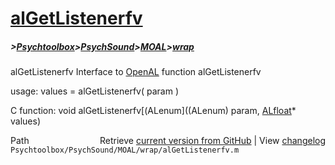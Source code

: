 # [alGetListenerfv](alGetListenerfv)
##### >[Psychtoolbox](Psychtoolbox)>[PsychSound](PsychSound)>[MOAL](MOAL)>[wrap](wrap)

alGetListenerfv  Interface to [OpenAL](OpenAL) function alGetListenerfv  
  
usage:  values = alGetListenerfv( param )  
  
C function:  void alGetListenerfv[(ALenum]((ALenum) param, [ALfloat](ALfloat)\* values)  




<div class="code_header" style="text-align:right;">
  <span style="float:left;">Path&nbsp;&nbsp;</span> <span class="counter">Retrieve <a href=
  "https://raw.github.com/Psychtoolbox-3/Psychtoolbox-3/beta/Psychtoolbox/PsychSound/MOAL/wrap/alGetListenerfv.m">current version from GitHub</a> | View <a href=
  "https://github.com/Psychtoolbox-3/Psychtoolbox-3/commits/beta/Psychtoolbox/PsychSound/MOAL/wrap/alGetListenerfv.m">changelog</a></span>
</div>
<div class="code">
  <code>Psychtoolbox/PsychSound/MOAL/wrap/alGetListenerfv.m</code>
</div>

